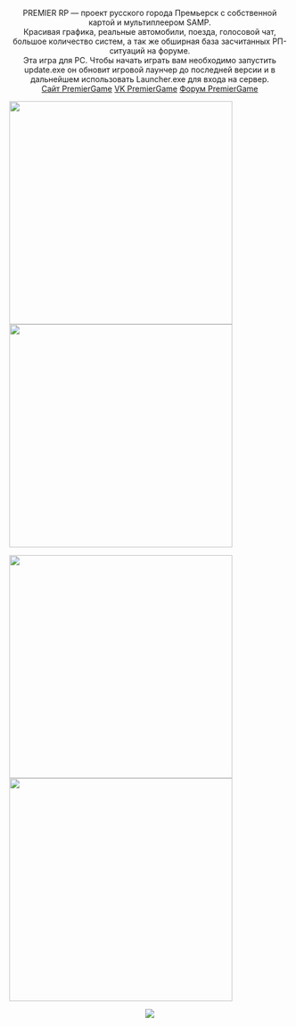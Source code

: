 ﻿<p align="center">
PREMIER RP — проект русского города Премьерск с собственной картой и мультиплеером SAMP.<br>
Красивая графика, реальные автомобили, поезда, голосовой чат, большое количество систем, а так же обширная база засчитанных РП-ситуаций на форуме.<br>
Эта игра для PC. Чтобы начать играть вам необходимо запустить update.exe он обновит игровой лаунчер до последней версии и в дальнейшем использовать Launcher.exe для входа на сервер.<br>
<a href="https://premier-game.ru">Сайт PremierGame</a>
<a href="https://vk.com/premier_game">VK PremierGame</a>
<a href="https://forum.premier-game.ru/">Форум PremierGame</a>
</p>
<p float="left">
  <img src="https://sun9-13.userapi.com/impg/sIbC9-qPDgwEoFHKB7PmQ2MPP9fFaAojdsKJQg/Z6aeqE15RbM.jpg?size=1000x592&quality=96&sign=447a209fd9133f870f94800678ba0fb0&type=album" width="400" />
  <img src="https://sun9-4.userapi.com/impg/Dq6c4OJ_nrNSvBsUOdzxhGpQ4JMlJ3jp60zRkQ/uSjnpBNnzx8.jpg?size=1000x592&quality=96&sign=c9177a2b2d760452ff69c1633436cee6&type=album" width="400" /> 
</p>
<p float="left">
  <img src="https://sun9-68.userapi.com/impg/K0Ha4oJ97Zx-bz8oldOxs04bYv_7TH9oLLbzRw/WlSdeQ_upW4.jpg?size=1000x592&quality=96&sign=ca8c33b5ebcf144a00c013988fb8de24&type=album" width="400" />
  <img src="https://sun9-42.userapi.com/impg/NnDnIWd-_fjnm5QdVm4w15aOsu4W-_I2-4YbyQ/oiO1tQlSsqs.jpg?size=1000x592&quality=96&sign=8d6059c13dc9528e82ebdacfc82abbaf&type=album" width="400" /> 
</p>
<p align="center">
  <img src="https://sun9-58.userapi.com/impg/UsSYl-zhPehY9fGNSZ49KwsAvRTqYZ8oH0b4rQ/1tWgh-9irG8.jpg?size=600x250&quality=96&sign=0dc6e2a17c83056f71774a09f7e432a6&type=album" />
</p>
